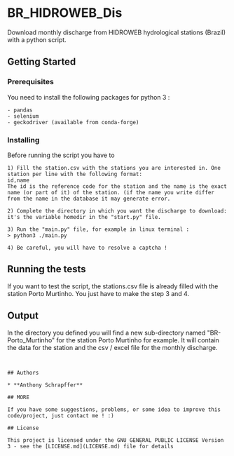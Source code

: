 # BR_HIDROWEB_Dis
Download monthly discharge from HIDROWEB hydrological stations (Brazil) with a python script.

## Getting Started

### Prerequisites

You need to install the following packages for python 3 :

```
- pandas
- selenium
- geckodriver (available from conda-forge)
```

### Installing

Before running the script you have to

```
1) Fill the station.csv with the stations you are interested in. One station per line with the following format:
id,name
The id is the reference code for the station and the name is the exact name (or part of it) of the station. (if the name you write differ from the name in the database it may generate error.

2) Complete the directory in which you want the discharge to download: it's the variable homedir in the "start.py" file.

3) Run the "main.py" file, for example in linux terminal :
> python3 ./main.py

4) Be careful, you will have to resolve a captcha ! 
```

## Running the tests

If you want to test the script, the stations.csv file is already filled with the station Porto Murtinho. You just have to make the step 3 and 4.

## Output

In the directory you defined you will find a new sub-directory named "BR-Porto_Murtinho" for the station Porto Murtinho for example. It will contain the data for the station and the csv / excel file for the monthly discharge.
```


## Authors

* **Anthony Schrapffer**

## MORE

If you have some suggestions, problems, or some idea to improve this code/project, just contact me ! :)

## License

This project is licensed under the GNU GENERAL PUBLIC LICENSE Version 3 - see the [LICENSE.md](LICENSE.md) file for details
